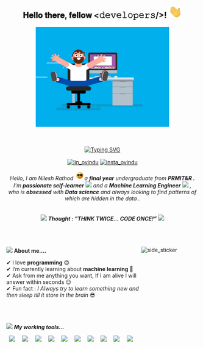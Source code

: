 <div align="center">
<h2> 𝐇𝐞𝐥𝐥𝐨 𝐭𝐡𝐞𝐫𝐞, 𝐟𝐞𝐥𝐥𝐨𝐰 <𝚍𝚎𝚟𝚎𝚕𝚘𝚙𝚎𝚛𝚜/>! <img src="https://github.com/mrNileshRathod/mrnileshrathod/blob/main/gif/Hi.gif" width="35px"></h2>
  <img src="https://github.com/mrNileshRathod/mrnileshrathod/blob/main/gif/code.gif" width="350px"><br><br><br>
  
[![Typing SVG](https://readme-typing-svg.herokuapp.com?font=Architects+Daughter&color=7AF79A&size=30&lines=Hey!+Delevoper!;I'm+a+Java+Developer...;I'm+intrested+in+Machine+Learning;And+I'm+also+intrested+in+Data+Science)](https://git.io/typing-svg)
</div>

<div align="center">
  <p align="center">
<a href="https://www.linkedin.com/in/mr-nileshrathod/" target="blank"><img align="center" src="https://image.flaticon.com/icons/png/128/174/174857.png" alt="lin_ovindu" height="30" width="40" /></a>  
<a href="https://www.instagram.com/_mr_nileshrathod/" target="blank"><img align="center" src="https://image.flaticon.com/icons/png/128/174/174855.png" alt="insta_ovindu" height="30" width="40" /></a>
</p>
</div>

<p align="center">
  <em>
    Hello, I am Nilesh Rathod <img src="https://github.com/mrNileshRathod/mrnileshrathod/blob/main/gif/smart.gif" width="25px">a <b>final year</b> undergraduate from <b>PRMIT&R .</b><br>
    I'm <b>passionate self-learner</b> <img src="https://github.com/TheDudeThatCode/TheDudeThatCode/blob/master/Assets/Developer.gif" width="30px"> and a <b>Machine Learning Engineer</b>&nbsp;<img src="https://github.com/TheDudeThatCode/TheDudeThatCode/blob/master/Assets/Designer.gif" width="36px">&nbsp,<br>who is <b>obsessed</b>
    with <b>Data science</b> and always looking to find patterns of which are hidden in the data .
  </em> 
  <br><br><br>
  <img src="https://media.giphy.com/media/gH3LO09IOiZIqePwv9/giphy.gif" width="70" /> <b><i align="center">Thought : "THINK TWICE... CODE ONCE!”</i></b> <img src="https://media.giphy.com/media/qjqUcgIyRjsl2/giphy.gif" width="70" />
</p>
<br><br><br>

<div>
<img align="right" width=150px height=180px alt="side_sticker" src="https://media.giphy.com/media/TEnXkcsHrP4YedChhA/giphy.gif" />
<img src="https://media.giphy.com/media/iY8CRBdQXODJSCERIr/giphy.gif" width="35px">&nbsp;<b>About me....</b>

✔ I love **programming** 😊<br>
✔ I’m currently learning about **machine learning** 🥰<br>
✔ Ask from me anything you want, If I am alive I will answer within seconds 😉<br>
✔ Fun fact : *I Always try to learn something new and then sleep till it store in the brain* 😎<br><br><br><br>

<img src="https://media.giphy.com/media/iY8CRBdQXODJSCERIr/giphy.gif" width="35px">&nbsp;***My working tools...***
<p align="left">
  <code> <img src="https://img.icons8.com/color/50/000000/c-programming.png"> </code> 
  <code> <img src="https://img.icons8.com/color/50/000000/c-plus-plus-logo.png"> </code>
  <code> <img src="https://img.icons8.com/color/50/000000/java-coffee-cup-logo--v2.png"/> </code>
  <code> <img src="https://img.icons8.com/color/48/000000/python--v2.png"/> </code>
  <code> <img src="https://img.icons8.com/color/50/000000/html-5--v1.png"/> </code>
  <code> <img src="https://img.icons8.com/color/50/000000/css3.png"> </code>
  <code> <img src="https://img.icons8.com/color/50/000000/bootstrap.png"> </code>
  <code> <img height="50" src="https://www.vectorlogo.zone/logos/mysql/mysql-ar21.svg"> </code>
  <code> <img height="50" src="https://www.vectorlogo.zone/logos/jupyter/jupyter-ar21.svg"> </code>
  <code> <img height="50" src="https://www.vectorlogo.zone/logos/pocoo_flask/pocoo_flask-ar21.svg"> </code>
 </p>
</div>
